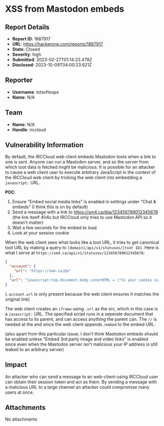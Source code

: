 # XSS from Mastodon embeds

## Report Details
- **Report ID**: 1887917
- **URL**: https://hackerone.com/reports/1887917
- **State**: Closed
- **Severity**: high
- **Submitted**: 2023-02-27T01:14:23.479Z
- **Disclosed**: 2023-10-09T04:00:23.621Z

## Reporter
- **Username**: lotsofloops
- **Name**: N/A

## Team
- **Name**: N/A
- **Handle**: irccloud

## Vulnerability Information
By default, the IRCCloud web client embeds Mastodon toots when a link to one is sent. Anyone can run a Mastodon server, and so the server from which toot data is fetched might be malicious. It is possible for an attacker to cause a web client user to execute arbitrary JavaScript in the context of the IRCCloud web client by tricking the web client into embedding a `javascript:` URL.

**POC**:
1. Ensure "Embed social media links" is enabled in settings under "Chat & embeds" (I think this is on by default)
2. Send a message with a link to https://sm4.ca/@a/123456789012345678 (the link itself 404s but IRCCloud only tries to use Mastodon API so it doesn't matter)
3. Wait a few seconds for the embed to load
4. Look at your session cookie

When the web client sees what looks like a toot URL, it tries to get canonical toot URL by making a query to `[domain]/api/v1/statuses/[toot ID]`. Here is what I serve at `https://sm4.ca/api/v1/statuses/123456789012345678`:

```json
{
  "account": {
    "url": "https://sm4.ca/@a"
  },
  "url": "javascript:top.document.body.innerHTML = \"hi your cookie is \" + document.cookie;//"
}
```

(`.account.url` is only present because the web client ensures it matches the original link)

The web client creates an `iframe` using `.url` as the src, which in this case is a `javascript:` URL. The specified script runs in a seperate document that has access to its parent, and can access anything the parent can. The `//` is needed at the end since the web client appends `/embed` to the embed URL.

(also apart from this particular issue, I don't think Mastodon embeds should be enabled unless "Embed 3rd party image and video links" is enabled since even when the Mastodon server isn't malicious your IP address is still leaked to an arbitrary server)

## Impact

An attacker who can send a message to an web-client-using IRCCloud user can obtain their session token and act as them. By sending a message with a malicious URL to a large channel an attacker could compromise many users at once.

## Attachments
No attachments
